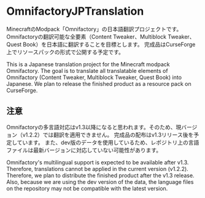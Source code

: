 # OmnifactoryJPTranslation

MinecraftのModpack「Omnifactory」の日本語翻訳プロジェクトです。
Omnifactoryの翻訳可能な全要素（Content Tweaker、Multiblock Tweaker、Quest Book）を日本語に翻訳することを目標とします。
完成品はCurseForge上でリソースパックの形式で公開する予定です。

This is a Japanese translation project for the Minecraft modpack Omnifactory.
The goal is to translate all translatable elements of Omnifactory (Content Tweaker, Multiblock Tweaker, Quest Book) into Japanese.
We plan to release the finished product as a resource pack on CurseForge.

## 注意

Omnifactoryの多言語対応はv1.3以降になると思われます。そのため、現バージョン（v1.2.2）では翻訳を適用できません。
完成品の配布はv1.3リリース後を予定しています。
また、dev版のデータを使用しているため、レポジトリ上の言語ファイルは最新バージョンに対応していない可能性があります。

Omnifactory's multilingual support is expected to be available after v1.3. Therefore, translations cannot be applied in the current version (v1.2.2).
Therefore, we plan to distribute the finished product after the v1.3 release.
Also, because we are using the dev version of the data, the language files on the repository may not be compatible with the latest version.
